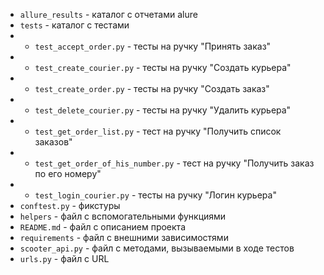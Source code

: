 * `allure_results` - каталог с отчетами alure
 * `tests` - каталог с тестами
 * * `test_accept_order.py` - тесты на ручку "Принять заказ"
 * * `test_create_courier.py` - тесты на ручку "Создать курьера"
 * * `test_create_order.py` - тесты на ручку "Создать заказ"
 * * `test_delete_courier.py` - тесты на ручку "Удалить курьера"
 * * `test_get_order_list.py` - тест на ручку "Получить список заказов"
 * * `test_get_order_of_his_number.py` - тест на ручку "Получить заказ по его номеру"
 * * `test_login_courier.py` - тесты на ручку "Логин курьера"
 * `conftest.py` -  фикстуры
 * `helpers` - файл с вспомогательными функциями
 * `README.md` - файл с описанием проекта
 * `requirements` - файл с внешними зависимостями
 * `scooter_api.py` - файл с методами, вызываемыми в ходе тестов 
 * `urls.py` - файл c URL
